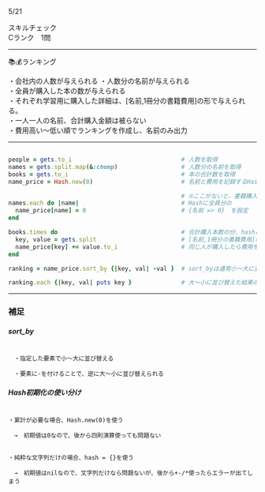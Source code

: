 5/21
 
スキルチェック  
Cランク　1問  
 
-------------------------------------------

📚💰ランキング  

・会社内の人数が与えられる
・人数分の名前が与えられる  
・全員が購入した本の数が与えられる  
・それぞれ学習用に購入した詳細は、[名前,1冊分の書籍費用]の形で与えられる。  
・一人一人の名前、合計購入金額は被らない  
・費用高い〜低い順でランキングを作成し、名前のみ出力
 

-------------------------------------------

 

```ruby

people = gets.to_i                               # 人数を取得      
names = gets.split.map(&:chomp)                  # 人数分の名前を取得
books = gets.to_i                                # 本の合計数を取得
name_price = Hash.new(0)                         # 名前と費用を記録するHashを作成し、初期値を0に設定

                                                 # ※ここがないと、書籍購入していない人の名前がランキングから消えてしまう
names.each do |name|                             # Hashに全員分の
  name_price[name] = 0                           # {名前 => 0}　を設定
end

books.times do                                   # 合計購入本数の分、hashに記録していく
  key, value = gets.split                        # [名前,1冊分の書籍費用]の形で与えられたので、keyは名前、valueは費用で取得　例：{ Yamada => 1020}
  name_price[key] += value.to_i                  # 同じ人が購入したら費用を加算
end

ranking = name_price.sort_by {|key, val| -val }  # sort_byは通常小〜大に並び替える、指定要素のvalに-を付けたら大〜小に並び替える

ranking.each {|key, val| puts key }              # 大〜小に並び替えた結果の名前だけ出力

```

***
 
### 補足  

##### sort_by  

```

　・指定した要素で小〜大に並び替える  

　・要素に-を付けることで、逆に大〜小に並び替えられる  

```

 



##### Hash初期化の使い分け

```

・累計が必要な場合、Hash.new(0)を使う

　→　初期値は0なので、後から四則演算使っても問題ない

```

```

・純粋な文字列だけの場合、hash = {}を使う

　→　初期値はnilなので、文字列だけなら問題ないが、後から+-/*使ったらエラーが出てしまう

```
